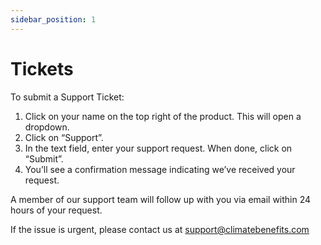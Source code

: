 ```yaml
---
sidebar_position: 1
---
```


# Tickets   

To submit a Support Ticket:   
1. Click on your name on the top right of the product. This will open a dropdown. 
2. Click on “Support”. 
3. In the text field, enter your support request. When done, click on “Submit”. 
4. You’ll see a confirmation message indicating we’ve received your request. 

A member of our support team will follow up with you via email within 24 hours of your request. 

If the issue is urgent, please contact us at support@climatebenefits.com 
